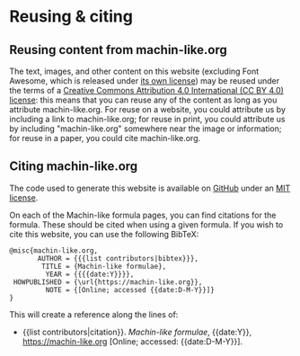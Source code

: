 # Reusing & citing

## Reusing content from machin-like.org
The text, images, and other content on this website (excluding Font Awesome, which is released under [its own license](https://github.com/mscroggs/machin/blob/main/files/fontawesome/LICENSE.txt))
may be reused under the terms of a
[Creative Commons Attribution 4.0 International (CC BY 4.0) license](https://creativecommons.org/licenses/by/4.0/): this means
that you can reuse any of the content as long as you attribute machin-like.org.
For reuse on a website, you could attribute us by including a link to machin-like.org;
for reuse in print, you could attribute us by including "machin-like.org" somewhere near the image or information;
for reuse in a paper, you could cite machin-like.org.

## Citing machin-like.org

The code used to generate this website is available on [GitHub](https://github.com/mscroggs/machin)
under an [MIT license](https://github.com/mscroggs/machin/blob/main/LICENSE).

On each of the Machin-like formula pages, you can find citations for the formula. These should be
cited when using a given formula. If you wish to cite this website, you can use the following BibTeX:

```
@misc{machin-like.org,
       AUTHOR = {{{list contributors|bibtex}}},
        TITLE = {Machin-like formulae},
         YEAR = {{{{date:Y}}}},
 HOWPUBLISHED = {\url{https://machin-like.org}},
         NOTE = {[Online; accessed {{date:D-M-Y}}]}
}
```

This will create a reference along the lines of:

<ul class='citations'>
<li>{{list contributors|citation}}. <i>Machin-like formulae</i>, {{date:Y}}, <a href='https://machin-like.org'>https://machin-like.org</a> [Online; accessed: {{date:D-M-Y}}].</li>
</ul>
